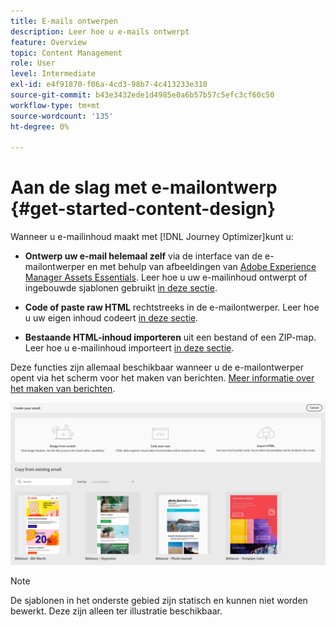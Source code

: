 ```yaml
---
title: E-mails ontwerpen
description: Leer hoe u e-mails ontwerpt
feature: Overview
topic: Content Management
role: User
level: Intermediate
exl-id: e4f91870-f06a-4cd3-98b7-4c413233e310
source-git-commit: b43e3432ede1d4985e0a6b57b57c5efc3cf60c50
workflow-type: tm+mt
source-wordcount: '135'
ht-degree: 0%

---
```


# Aan de slag met e-mailontwerp {#get-started-content-design}

Wanneer u e-mailinhoud maakt met [!DNL Journey Optimizer]kunt u:

* **Ontwerp uw e-mail helemaal zelf** via de interface van de e-mailontwerper en met behulp van afbeeldingen van [Adobe Experience Manager Assets Essentials](assets-essentials.md). Leer hoe u uw e-mailinhoud ontwerpt of ingebouwde sjablonen gebruikt [in deze sectie](create-email-content.md).

* **Code of paste raw HTML** rechtstreeks in de e-mailontwerper. Leer hoe u uw eigen inhoud codeert [in deze sectie](existing-content.md#import-raw-html-code).

* **Bestaande HTML-inhoud importeren** uit een bestand of een ZIP-map. Leer hoe u e-mailinhoud importeert [in deze sectie](existing-content.md#import-html-content-from-file).

Deze functies zijn allemaal beschikbaar wanneer u de e-mailontwerper opent via het scherm voor het maken van berichten. [Meer informatie over het maken van berichten](create-message.md).

![](assets/content-editors.png)

>[!NOTE]
>
>De sjablonen in het onderste gebied zijn statisch en kunnen niet worden bewerkt. Deze zijn alleen ter illustratie beschikbaar.
